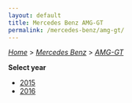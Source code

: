 ```yaml
---
layout: default
title: Mercedes Benz AMG-GT
permalink: /mercedes-benz/amg-gt/
---
```

[*Home*](/) > [*Mercedes Benz*](/mercedes-benz/) > [*AMG-GT*](/mercedes-benz/amg-gt/)

**Select year**

- [2015](/mercedes-benz/amg-gt/2015/)
- [2016](/mercedes-benz/amg-gt/2016/)
